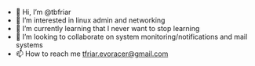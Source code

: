 - 👋 Hi, I’m @tbfriar
- 👀 I’m interested in linux admin and networking
- 🌱 I’m currently learning that I never want to stop learning
- 💞️ I’m looking to collaborate on system monitoring/notifications and mail systems
- 📫 How to reach me tfriar.evoracer@gmail.com

<!---
tbfriar/tbfriar is a ✨ special ✨ repository because its `README.md` (this file) appears on your GitHub profile.
You can click the Preview link to take a look at your changes.
--->
